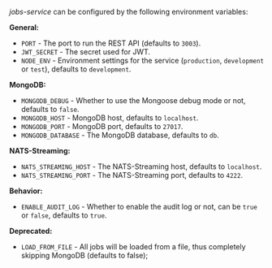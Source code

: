 
_jobs-service_ can be configured by the following environment variables:

**General:**

- `PORT` - The port to run the REST API (defaults to `3003`).
- `JWT_SECRET` - The secret used for JWT.
- `NODE_ENV` - Environment settings for the service (`production`, `development` or `test`), defaults to `development`.

**MongoDB:**

- `MONGODB_DEBUG` - Whether to use the Mongoose debug mode or not, defaults to `false`.
- `MONGODB_HOST` - MongoDB host, defaults to `localhost`.
- `MONGODB_PORT` - MongoDB port, defaults to `27017`. 
- `MONGODB_DATABASE` - The MongoDB database, defaults to `db`.

**NATS-Streaming:**

- `NATS_STREAMING_HOST` - The NATS-Streaming host, defaults to `localhost`.
- `NATS_STREAMING_PORT` - The NATS-Streaming port, defaults to `4222`.

**Behavior:**

- `ENABLE_AUDIT_LOG` - Whether to enable the audit log or not, can be `true` or `false`, defaults to `true`.

**Deprecated:**
- `LOAD_FROM_FILE` - All jobs will be loaded from a file, thus completely skipping MongoDB (defaults to false);
